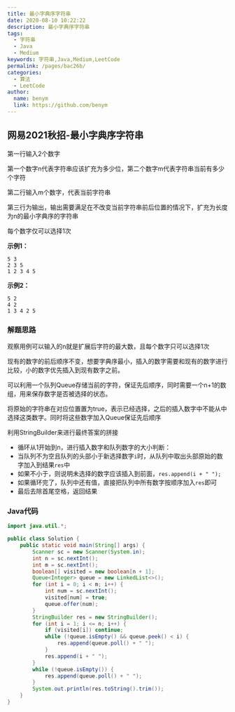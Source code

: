 ```yaml
---
title: 最小字典序字符串
date: 2020-08-10 10:22:22
description: 最小字典序字符串
tags: 
  - 字符串
  - Java
  - Medium
keywords: 字符串,Java,Medium,LeetCode
permalink: /pages/bac26b/
categories: 
  - 算法
  - LeetCode
author: 
  name: benym
  link: https://github.com/benym
---
```


## 网易2021秋招-最小字典序字符串

第一行输入2个数字

第一个数字n代表字符串应该扩充为多少位，第二个数字m代表字符串当前有多少个字符

第二行输入m个数字，代表当前字符串

第三行为输出，输出需要满足在不改变当前字符串前后位置的情况下，扩充为长度为n的最小字典序的字符串

每个数字仅可以选择1次

<!--more-->

**示例1：**

```
5 3
2 3 5
1 2 3 4 5
```

**示例2：**

```
5 2
4 2
1 3 4 2 5
```

### 解题思路

观察用例可以输入的n就是扩展后字符的最大数，且每个数字只可以选择1次

现有的数字的前后顺序不变，想要字典序最小，插入的数字需要和现有的数字进行比较，小的数字优先插入到现有数字之前。

可以利用一个队列Queue存储当前的字符，保证先后顺序，同时需要一个n+1的数组，用来保存数字是否被选择的状态。

将原始的字符串在对应位置置为true，表示已经选择，之后的插入数字中不能从中选择这类数字。同时将这些数字加入Queue保证先后顺序

利用StringBuilder来进行最终答案的拼接

- 循环从1开始到n，进行插入数字和队列数字的大小判断：
- 当队列不为空且队列的头部小于新选择数字`i`时，从队列中取出头部原始的数字加入到结果`res`中
- 如果不小于，则说明未选择的数字应该插入到前面，`res.append(i + " ");`
- 如果循环完了，队列中还有值，直接把队列中所有数字按顺序加入`res`即可
- 最后去除首尾空格，返回结果

### Java代码

```java
import java.util.*;

public class Solution {
    public static void main(String[] args) {
        Scanner sc = new Scanner(System.in);
        int n = sc.nextInt();
        int m = sc.nextInt();
        boolean[] visited = new boolean[n + 1];
        Queue<Integer> queue = new LinkedList<>();
        for (int i = 0; i < m; i++) {
            int num = sc.nextInt();
            visited[num] = true;
            queue.offer(num);
        }
        StringBuilder res = new StringBuilder();
        for (int i = 1; i <= n; i++) {
            if (visited[i]) continue;
            while (!queue.isEmpty() && queue.peek() < i) {
                res.append(queue.poll() + " ");
            }
            res.append(i + " ");
        }
        while (!queue.isEmpty()) {
            res.append(queue.poll() + " ");
        }
        System.out.println(res.toString().trim());
    }
}

```



